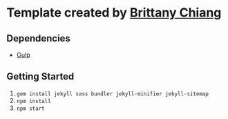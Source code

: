 # Template created by [Brittany Chiang](https://github.com/bchiang7/bchiang7.github.io)

## Dependencies

- [Gulp](https://gulpjs.com/)

## Getting Started

1.  `gem install jekyll sass bundler jekyll-minifier jekyll-sitemap`
2.  `npm install`
3.  `npm start`
